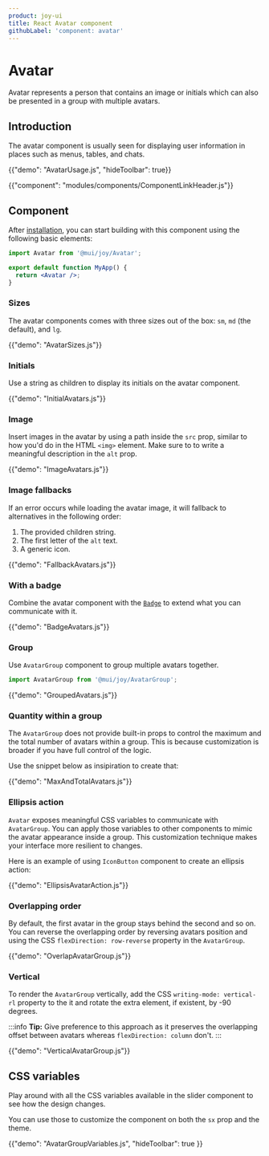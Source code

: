 ```yaml
---
product: joy-ui
title: React Avatar component
githubLabel: 'component: avatar'
---
```


# Avatar

<p class="description">Avatar represents a person that contains an image or initials which can also be presented in a group with multiple avatars.</p>

## Introduction

The avatar component is usually seen for displaying user information in places such as menus, tables, and chats.

{{"demo": "AvatarUsage.js", "hideToolbar": true}}

{{"component": "modules/components/ComponentLinkHeader.js"}}

## Component

After [installation](/joy-ui/getting-started/installation/), you can start building with this component using the following basic elements:

```jsx
import Avatar from '@mui/joy/Avatar';

export default function MyApp() {
  return <Avatar />;
}
```

### Sizes

The avatar components comes with three sizes out of the box: `sm`, `md` (the default), and `lg`.

{{"demo": "AvatarSizes.js"}}

### Initials

Use a string as children to display its initials on the avatar component.

{{"demo": "InitialAvatars.js"}}

### Image

Insert images in the avatar by using a path inside the `src` prop, similar to how you'd do in the HTML `<img>` element. Make sure to to write a meaningful description in the `alt` prop.

{{"demo": "ImageAvatars.js"}}

### Image fallbacks

If an error occurs while loading the avatar image, it will fallback to alternatives in the following order:

1. The provided children string.
2. The first letter of the `alt` text.
3. A generic icon.

{{"demo": "FallbackAvatars.js"}}

### With a badge

Combine the avatar component with the [`Badge`](/joy-ui/react-bagde/) to extend what you can communicate with it.

{{"demo": "BadgeAvatars.js"}}

### Group

Use `AvatarGroup` component to group multiple avatars together.

```jsx
import AvatarGroup from '@mui/joy/AvatarGroup';
```

{{"demo": "GroupedAvatars.js"}}

### Quantity within a group

The `AvatarGroup` does not provide built-in props to control the maximum and the total number of avatars within a group. This is because customization is broader if you have full control of the logic.

Use the snippet below as insipiration to create that:

{{"demo": "MaxAndTotalAvatars.js"}}

### Ellipsis action

`Avatar` exposes meaningful CSS variables to communicate with `AvatarGroup`. You can apply those variables to other components to mimic the avatar appearance inside a group. This customization technique makes your interface more resilient to changes.

Here is an example of using `IconButton` component to create an ellipsis action:

{{"demo": "EllipsisAvatarAction.js"}}

### Overlapping order

By default, the first avatar in the group stays behind the second and so on. You can reverse the overlapping order by reversing avatars position and using the CSS `flexDirection: row-reverse` property in the `AvatarGroup`.

{{"demo": "OverlapAvatarGroup.js"}}

### Vertical

To render the `AvatarGroup` vertically, add the CSS `writing-mode: vertical-rl` property to the it and rotate the extra element, if existent, by -90 degrees.

:::info **Tip:** Give preference to this approach as it preserves the overlapping offset between avatars whereas `flexDirection: column` don't. :::

{{"demo": "VerticalAvatarGroup.js"}}

## CSS variables

Play around with all the CSS variables available in the slider component to see how the design changes.

You can use those to customize the component on both the `sx` prop and the theme.

{{"demo": "AvatarGroupVariables.js", "hideToolbar": true }}
